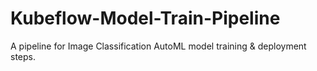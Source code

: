 # Kubeflow-Model-Train-Pipeline
A pipeline for Image Classification AutoML model training &amp; deployment steps.
